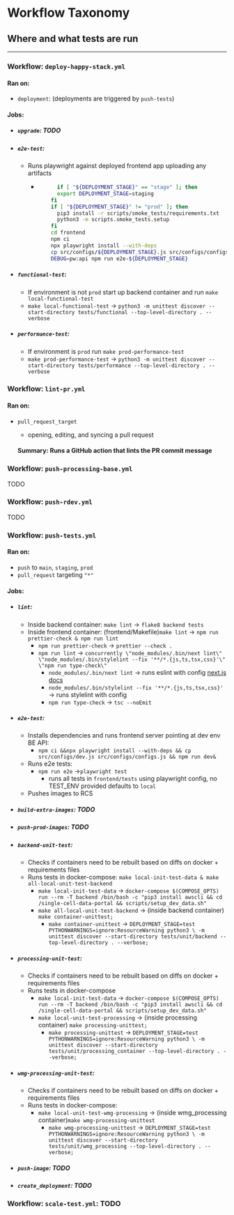 # Workflow Taxonomy

## Where and what tests are run

---

### Workflow: `deploy-happy-stack.yml`

#### Ran on:

- `deployment`: (deployments are triggered by `push-tests`)

#### Jobs:

- ##### `upgrade`: TODO
- ##### `e2e-test`:
  - Runs playwright against deployed frontend app uploading any artifacts
    - ```bash
            if [ "${DEPLOYMENT_STAGE}" == "stage" ]; then
            export DEPLOYMENT_STAGE=staging
          fi
          if [ "${DEPLOYMENT_STAGE}" != "prod" ]; then
            pip3 install -r scripts/smoke_tests/requirements.txt
            python3 -m scripts.smoke_tests.setup
          fi
          cd frontend
          npm ci
          npx playwright install --with-deps
          cp src/configs/${DEPLOYMENT_STAGE}.js src/configs/configs.js
          DEBUG=pw:api npm run e2e-${DEPLOYMENT_STAGE}
      ```
- ##### `functional-test`:
  - If environment is not `prod` start up backend container and run `make local-functional-test`
  - `make local-functional-test` -> `python3 -m unittest discover --start-directory tests/functional --top-level-directory . --verbose`
- ##### `performance-test`:
  - If environment is `prod` run `make prod-performance-test`
  - `make prod-performance-test` -> `python3 -m unittest discover --start-directory tests/performance --top-level-directory . --verbose`

### Workflow: `lint-pr.yml`

#### Ran on:

- `pull_request_target`

  - opening, editing, and syncing a pull request

  #### Summary: Runs a GitHub action that lints the PR commit message

### Workflow: `push-processing-base.yml`

TODO

### Workflow: `push-rdev.yml`

TODO

### Workflow: `push-tests.yml`

#### Ran on:

- `push` to `main`, `staging`, `prod`
- `pull_request` targeting `"*"`

#### Jobs:

- ##### `lint`:

  - Inside backend container: `make lint` -> `flake8 backend tests`
  - Inside frontend container: (frontend/Makefile)`make lint` -> `npm run prettier-check & npm run lint`
    - `npm run prettier-check` -> `prettier --check .`
    - `npm run lint` -> `concurrently \"node_modules/.bin/next lint\" \"node_modules/.bin/stylelint --fix '**/*.{js,ts,tsx,css}'\" \"npm run type-check\"`
      - `node_modules/.bin/next lint` -> runs eslint with config [next.js docs](https://nextjs.org/docs/basic-features/eslint)
      - `node_modules/.bin/stylelint --fix '**/*.{js,ts,tsx,css}'` -> runs stylelint with config
      - `npm run type-check` -> `tsc --noEmit`

- ##### `e2e-test`:

  - Installs dependencies and runs frontend server pointing at dev env BE API:
    - `npm ci &&npx playwright install --with-deps && cp src/configs/dev.js src/configs/configs.js && npm run dev&`
  - Runs e2e tests:
    - `npm run e2e` ->`playwright test`
      - runs all tests in `frontend/tests` using playwright config, no TEST_ENV provided defaults to `local`
  - Pushes images to RCS

- ##### `build-extra-images`: TODO

- ##### `push-prod-images`: TODO

- ##### `backend-unit-test`:

  - Checks if containers need to be rebuilt based on diffs on docker + requirements files
  - Runs tests in docker-compose: `make local-init-test-data & make all-local-unit-test-backend`
    - `make local-init-test-data` -> `docker-compose $(COMPOSE_OPTS) run --rm -T backend /bin/bash -c "pip3 install awscli && cd /single-cell-data-portal && scripts/setup_dev_data.sh"`
    - `make all-local-unit-test-backend` -> (inside backend container) `make container-unittest;`
      - `make container-unittest` -> `DEPLOYMENT_STAGE=test PYTHONWARNINGS=ignore:ResourceWarning python3 \ -m unittest discover --start-directory tests/unit/backend --top-level-directory . --verbose;`

- ##### `processing-unit-test`:

  - Checks if containers need to be rebuilt based on diffs on docker + requirements files
  - Runs tests in docker-compose
    - `make local-init-test-data` -> `docker-compose $(COMPOSE_OPTS) run --rm -T backend /bin/bash -c "pip3 install awscli && cd /single-cell-data-portal && scripts/setup_dev_data.sh"`
    - `make local-unit-test-processing` -> (inside processing container) `make processing-unittest;`
      - `make processing-unittest` -> `DEPLOYMENT_STAGE=test PYTHONWARNINGS=ignore:ResourceWarning python3 \ -m unittest discover --start-directory tests/unit/processing_container --top-level-directory . --verbose;`

- ##### `wmg-processing-unit-test`:

  - Checks if containers need to be rebuilt based on diffs on docker + requirements files
  - Runs tests in docker-compose:
    - `make local-unit-test-wmg-processing` -> (inside wmg_processing container)`make wmg-processing-unittest`
      - `make wmg-processing-unittest` -> `DEPLOYMENT_STAGE=test PYTHONWARNINGS=ignore:ResourceWarning python3 \ -m unittest discover --start-directory tests/unit/wmg_processing --top-level-directory . --verbose;`

- ##### `push-image`: TODO
- ##### `create_deployment`: TODO

### Workflow: `scale-test.yml`: TODO
